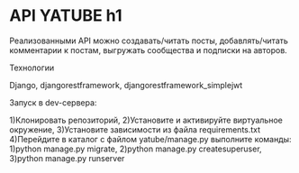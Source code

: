 # API YATUBE h1

Реализованными API можно создавать/читать посты, добавлять/читать комментарии к постам, выгружать сообщества и подписки на авторов.

Технологии

Django, djangorestframework, djangorestframework_simplejwt

Запуск в dev-сервера:

1)Клонировать репозиторий,
2)Установите и активируйте виртуальное окружение,
3)Установите зависимости из файла requirements.txt
4)Перейдите в каталог с файлом yatube/manage.py выполните команды: 
  1)python manage.py migrate,
  2)python manage.py createsuperuser,
  3)python manage.py runserver
